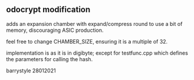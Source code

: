 odocrypt modification
---------------------

adds an expansion chamber with expand/compress round to use a bit of memory, discouraging ASIC production.

feel free to change CHAMBER_SIZE, ensuring it is a multiple of 32.


implementation is as it is in digibyte; except for testfunc.cpp which defines the parameters for calling the hash.

barrystyle 28012021
